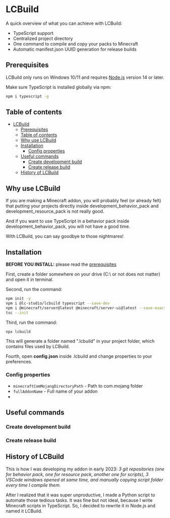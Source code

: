 # LCBuild

A quick overview of what you can achieve with LCBuild:

- TypeScript support
- Centralized project directory
- One command to compile and copy your packs to Minecraft
- Automatic manifest.json UUID generation for release builds

## Prerequisites

LCBuild only runs on Windows 10/11 and requires [Node.js]((http://nodejs.org/)) version 14 or later. 

Make sure TypeScript is installed globally via npm:

```sh
npm i typescript -g
```

## Table of contents

- [LCBuild](#lcbuild)
  - [Prerequisites](#prerequisites)
  - [Table of contents](#table-of-contents)
  - [Why use LCBuild](#why-use-lcbuild)
  - [Installation](#installation)
    - [Config properties](#config-properties)
  - [Useful commands](#useful-commands)
    - [Create development build](#create-development-build)
    - [Create release build](#create-release-build)
  - [History of LCBuild](#history-of-lcbuild)

## Why use LCBuild

If you are making a Minecraft addon, you will probably feel (or already felt) that putting your projects directly inside development_behavior_pack and development_resource_pack is not really good.

And if you want to use TypeScript in a behavior pack inside development_behavior_pack, you will not have a good time.

With LCBuild, you can say goodbye to those nightmares!

## Installation

**BEFORE YOU INSTALL:** please read the [prerequisites](#prerequisites)

First, create a folder somewhere on your drive (C:\ or not does not matter) and open it in terminal.

Second, run the command:

```sh
npm init -y
npm i @lc-studio/lcbuild typescript --save-dev
npm i @minecraft/server@latest @minecraft/server-ui@latest --save-exact
tsc --init
```

Third, run the command:

```sh
npx lcbuild
```

This will generate a folder named ".lcbuild" in your project folder, which contains files used by LCBuild.

Fourth, open **config.json** inside .lcbuild and change properties to your preferences.

### Config properties

- `minecraftComMojangDirectoryPath` - Path to com.mojang folder
- `fullAddonName` - Full name of your addon
- 

## Useful commands

### Create development build

### Create release build

## History of LCBuild

This is how I was developing my addon in early 2023: *3 git repositories (one for behavior pack, one for resource pack, another one for scripts), 3 VSCode windows opened at same time, and manually copying script folder every time I compile them.*

After I realized that it was super unproductive, I made a Python script to automate those tedious tasks. It was fine but not ideal, because I write Minecraft scripts in TypeScript. So, I decided to rewrite it in Node.js and named it LCBuild.
